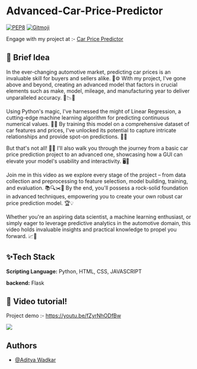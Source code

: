 # Advanced-Car-Price-Predictor

[![PEP8](https://img.shields.io/badge/code%20style-pep8-orange.svg)](https://www.python.org/dev/peps/pep-0008/)
[![Gitmoji](https://img.shields.io/badge/gitmoji-%20🚀%20🐳-FFDD67.svg)](https://gitmoji.carloscuesta.me)

Engage with my project at :- [Car Price Predictor](https://adityawadkar123.pythonanywhere.com/)
## 🚀 Brief Idea
In the ever-changing automotive market, predicting car prices is an invaluable skill for buyers and sellers alike. 🔄⚙️ With my project, I've gone above and beyond, creating an advanced model that factors in crucial elements such as make, model, mileage, and manufacturing year to deliver unparalleled accuracy. 🌟📉📆

Using Python's magic, I've harnessed the might of Linear Regression, a cutting-edge machine learning algorithm for predicting continuous numerical values. 🧪🔮 By training this model on a comprehensive dataset of car features and prices, I've unlocked its potential to capture intricate relationships and provide spot-on predictions. 🎯💡

But that's not all! 🌟🚀 I'll also walk you through the journey from a basic car price prediction project to an advanced one, showcasing how a GUI can elevate your model's usability and interactivity. 🖥️💪

Join me in this video as we explore every stage of the project – from data collection and preprocessing to feature selection, model building, training, and evaluation. 📚🔍✂️🧰 By the end, you'll possess a rock-solid foundation in advanced techniques, empowering you to create your own robust car price prediction model. 🏆💡

Whether you're an aspiring data scientist, a machine learning enthusiast, or simply eager to leverage predictive analytics in the automotive domain, this video holds invaluable insights and practical knowledge to propel you forward. 📈🚀

## ✨Tech Stack

**Scripting Language:** Python, HTML, CSS, JAVASCRIPT

**backend:** Flask

## 🔴 Video tutorial!
Project demo :- https://youtu.be/fZyrNhODfBw

<img src="https://github.com/AdityaWadkar/Advanced-Car-Price-Predictor/assets/67093170/47b1e44c-2fa7-4137-b514-fea26932b918">


## Authors

- [@Aditya Wadkar](https://www.github.com/AdityaWadkar)
